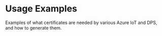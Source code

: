 # Usage Examples

Examples of what certificates are needed by various Azure IoT and DPS, and how to generate them.